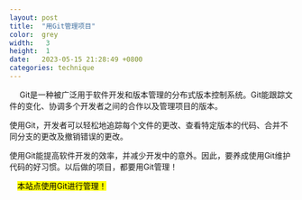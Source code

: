 ```yaml
---
layout: post
title:  "用Git管理项目"
color:  grey
width:   3
height:  1
date:   2023-05-15 21:28:49 +0800
categories: technique
---
```


&emsp;
Git是一种被广泛用于软件开发和版本管理的分布式版本控制系统。Git能跟踪文件的变化、协调多个开发者之间的合作以及管理项目的版本。

使用Git，开发者可以轻松地追踪每个文件的更改、查看特定版本的代码、合并不同分支的更改及撤销错误的更改。


使用Git能提高软件开发的效率，并减少开发中的意外。因此，要养成使用Git维护代码的好习惯。以后做的项目，都要用Git管理！



&emsp;<mark>本站点使用Git进行管理！</mark>
